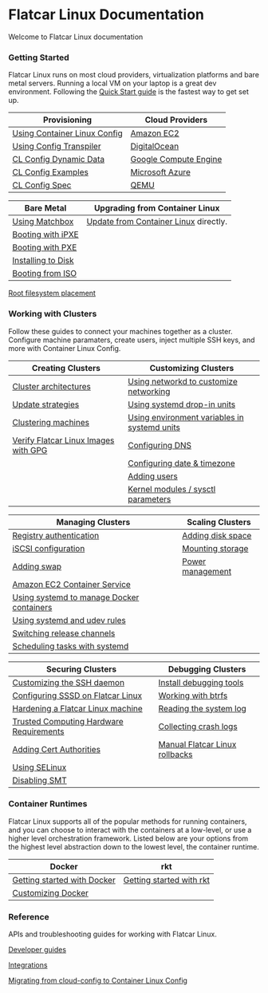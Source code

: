 # Flatcar Linux Documentation

Welcome to Flatcar Linux documentation


### Getting Started
Flatcar Linux runs on most cloud providers, virtualization platforms and bare metal servers. Running a local VM on your laptop is a great dev environment. Following the [Quick Start guide][quick-start] is the fastest way to get set up.

Provisioning                                            | Cloud Providers
--------------                                          | -------------
[Using Container Linux Config][container-linux-config]  | [Amazon EC2][ec2]
[Using Config Transpiler][config-transpiler]            | [DigitalOcean][digital-ocean]
[CL Config Dynamic Data][config-dynamic-data]           | [Google Compute Engine][gce]
[CL Config Examples][config-examples]                   | [Microsoft Azure][azure]
[CL Config Spec][config-spec]                           | [QEMU][qemu]

Bare Metal                                              | Upgrading from Container Linux
--------------                                          | -------------
[Using Matchbox][matchbox]                              | [Update from Container Linux][update-from-container-linux] directly.
[Booting with iPXE][ipxe]                               | 
[Booting with PXE][pxe]                                 |
[Installing to Disk][install-to-disk]                   |
[Booting from ISO][boot-iso]                            |
[Root filesystem placement][filesystem-placement]


### Working with Clusters
Follow these guides to connect your machines together as a cluster. Configure machine paramaters, create users, inject multiple SSH keys, and more with Container Linux Config.

Creating Clusters                                               | Customizing Clusters
--------------                                                  | -------------
[Cluster architectures][cluster-architectures]                  | [Using networkd to customize networking][networkd-customize]
[Update strategies][update-strategies]                          | [Using systemd drop-in units][systemd-drop-in]
[Clustering machines][clustering-machines]                      | [Using environment variables in systemd units][environment-variables-systemd]
[Verify Flatcar Linux Images with GPG][verify-container-linux]  | [Configuring DNS][dns]
                                                                | [Configuring date & timezone][date-timezone]
                                                                | [Adding users][users]
                                                                | [Kernel modules / sysctl parameters][parameters]

Managing Clusters                                                      | Scaling Clusters                    
-------------                                                          | --------------                      
[Registry authentication][registry-authentication]                     | [Adding disk space][disk-space]     
[iSCSI configuration][iscsi]                                           | [Mounting storage][mounting-storage]
[Adding swap][swap]                                                    | [Power management][power-management]
[Amazon EC2 Container Service][ec2-container-service]                  |                                     
[Using systemd to manage Docker containers][manage-docker-containers]  |                                     
[Using systemd and udev rules][udev-rules]                             |                                     
[Switching release channels][release-channels]                         |                                     
[Scheduling tasks with systemd][tasks-with-systemd]                    |                                     

Securing Clusters                                               | Debugging Clusters
--------------                                                  | --------------
[Customizing the SSH daemon][ssh-daemon]                        | [Install debugging tools][debugging-tools]
[Configuring SSSD on Flatcar Linux][sssd-container-linux]       | [Working with btrfs][btrfs]
[Hardening a Flatcar Linux machine][hardening-container-linux]  | [Reading the system log][system-log]
[Trusted Computing Hardware Requirements][hardware-requirements]| [Collecting crash logs][crash-log]
[Adding Cert Authorities][cert-authorities]                     | [Manual Flatcar Linux rollbacks][container-linux-rollbacks]
[Using SELinux][selinux]                                        |
[Disabling SMT][disabling-smt]                                    |


### Container Runtimes
Flatcar Linux supports all of the popular methods for running containers, and you can choose to interact with the containers at a low-level, or use a higher level orchestration framework. Listed below are your options from the highest level abstraction down to the lowest level, the container runtime.

Docker                                              | rkt
--------------                                      | --------------
[Getting started with Docker][docker]               | [Getting started with rkt][rkt]
[Customizing Docker][customizing-docker]            |


### Reference
APIs and troubleshooting guides for working with Flatcar Linux.

[Developer guides][developer-guides]

[Integrations][integrations]

[Migrating from cloud-config to Container Linux Config][migrating-from-cloud-config]

[quick-start]: os/quickstart.md
[container-linux-config]: os/provisioning.md
[config-transpiler]: container-linux-config-transpiler/doc/overview.md
[config-dynamic-data]: container-linux-config-transpiler/doc/dynamic-data.md
[config-examples]: container-linux-config-transpiler/doc/examples.md
[config-spec]: container-linux-config-transpiler/doc/configuration.md
[matchbox]: https://github.com/coreos/matchbox/blob/master/README.md
[ipxe]: os/booting-with-ipxe.md
[pxe]: os/booting-with-pxe.md
[install-to-disk]: os/installing-to-disk.md
[boot-iso]: os/booting-with-iso.md
[filesystem-placement]: os/root-filesystem-placement.md
[update-from-container-linux]: os/update-from-container-linux.md
[ec2]: os/booting-on-ec2.md
[digital-ocean]: os/booting-on-digitalocean.md
[gce]: os/booting-on-google-compute-engine.md
[azure]: os/booting-on-azure.md
[qemu]: os/booting-with-qemu.md
[cluster-architectures]: os/cluster-architectures.md
[update-strategies]: os/update-strategies.md
[clustering-machines]: os/cluster-discovery.md
[verify-container-linux]: os/verify-images.md
[networkd-customize]: os/network-config-with-networkd.md
[systemd-drop-in]: os/using-systemd-drop-in-units.md
[environment-variables-systemd]: os/using-environment-variables-in-systemd-units.md
[dns]: os/configuring-dns.md
[date-timezone]: os/configuring-date-and-timezone.md
[users]: os/adding-users.md
[parameters]: os/other-settings.md
[disk-space]: os/adding-disk-space.md
[mounting-storage]: os/mounting-storage.md
[power-management]: os/power-management.md
[registry-authentication]: os/registry-authentication.md
[iscsi]: os/iscsi.md
[swap]: os/adding-swap.md
[ec2-container-service]: os/booting-on-ecs.md
[manage-docker-containers]: os/getting-started-with-systemd.md
[udev-rules]: os/using-systemd-and-udev-rules.md
[release-channels]: os/switching-channels.md
[tasks-with-systemd]: os/scheduling-tasks-with-systemd-timers.md
[ssh-daemon]: os/customizing-sshd.md
[sssd-container-linux]: os/sssd.md
[hardening-container-linux]: os/hardening-guide.md
[hardware-requirements]: os/trusted-computing-hardware-requirements.md
[cert-authorities]: os/adding-certificate-authorities.md
[selinux]: os/selinux.md
[disabling-smt]: os/disabling-smt.md
[debugging-tools]: os/install-debugging-tools.md
[btrfs]: os/btrfs-troubleshooting.md
[system-log]: os/reading-the-system-log.md
[crash-log]: os/collecting-crash-logs.md
[container-linux-rollbacks]: os/manual-rollbacks.md
[docker]: os/getting-started-with-docker.md
[customizing-docker]: os/customizing-docker.md
[rkt]: https://github.com/rkt/rkt/blob/v1.29.0/Documentation/getting-started-guide.md
[developer-guides]: os/developer-guides.md
[integrations]: os/integrations.md
[migrating-from-cloud-config]: os/migrating-to-clcs.md
